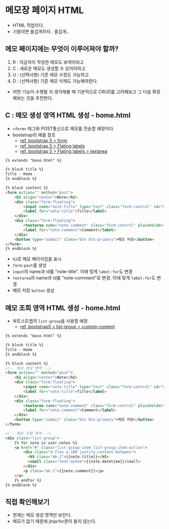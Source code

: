 # 메모장 페이지 HTML
- HTML 작업이다.
- 기왕이면 즐겁게하자.. 즐겁게..

## 메모 페이지에는 무엇이 이루어져야 할까?
1. R : 지금까지 작성한 메모도 보여야되고
2. C : 새로운 메모도 생성할 수 있어야하고
3. U : (선택사항) 기존 메모 수정도 가능하고
4. D : (선택사항) 기존 메모 삭제도 가능해야한다.

- 어떤 기능이 수행될 지 생각해볼 때 기본적으로 CRUD를 고려해보고 그 다음 확장해보는 것을 추천한다.

## C : 메모 생성 영역 HTML 생성 - home.html
- `<form>` 태그와 POST통신으로 메모를 전송할 예정이다.
- bootstrap의 예를 참조
    - [ref. bootstrap 5 > form](https://getbootstrap.com/docs/5.0/forms/overview/#overview)
    - [ref. bootstrap 5 > Flating labels](https://getbootstrap.com/docs/5.0/forms/floating-labels/#example)
    - [ref. bootstrap 5 > Flating labels > textarea](https://getbootstrap.com/docs/5.0/forms/floating-labels/#textareas)


```html
{% extends "base.html" %}

{% block title %}
Title - Home
{% endblock %}

{% block content %}
<form action="" method="post">
    <h2 align="center">Note</h2>
    <div class="form-floating">
        <input name="note-title" type="text" class="form-control" id="note-title" placeholder="name@example.com">
        <label for="note-title">Title</label>
    </div>
    <div class="form-floating">
        <textarea name="note-comment" class="form-control" placeholder="Leave a comment here" id="note-comment"></textarea>
        <label for="note-comment">Comment</label>
    </div>
    <button type="submit" class="btn btn-primary">메모 저장</button>
</form>
{% endblock %}
```
- `h2`로 메모 페이지임을 표시
- `form:post`를 생성
- `input`의 name과 id를 "note-title". 이에 맞게 `label:for`도 변경
- `textarea`의 name과 id를 "note-comment"로 변경. 이에 맞게 `label:for`도 변경
- 메모 저장 `button` 생성


## 메모 조회 영역 HTML 생성 - home.html 
- 부트스트랩의 `list-group`을 사용할 예정
    - [ref. bootstrap5 > list-group > custom-content](https://getbootstrap.com/docs/5.0/components/list-group/#custom-content)

```html
{% extends "base.html" %}

{% block title %}
Title - Home
{% endblock %}

{% block content %}
<!-- 메모 생성 영역 -->
<form action="" method="post">
    <h2 align="center">Note</h2>
    <div class="form-floating">
        <input name="note-title" type="text" class="form-control" id="note-title" placeholder="name@example.com">
        <label for="note-title">Title</label>
    </div>
    <div class="form-floating">
        <textarea name="note-comment" class="form-control" placeholder="Leave a comment here" id="note-comment"></textarea>
        <label for="note-comment">Comment</label>
    </div>
    <button type="submit" class="btn btn-primary">메모 저장</button>
</form>

<!-- 메모 조회 영역 -->
<div class="list-group">
    {% for note in user.notes %}
    <a href="#" class="list-group-item list-group-item-action">
        <div class="d-flex w-100 justify-content-between">
          <h5 class="mb-2">{{note.title}}</h5>
          <small class="text-muted">{{note.datetime}}/small>
        </div>
        <p class="mb-1">{{note.comment}}</p>
    </a>  
    {% endfor %}
{% endblock %}
```

## 직접 확인해보기
- 현재는 메모 생성 영역만 보인다.
- 메모가 없기 때문에 jinja:for문이 돌지 않는다.